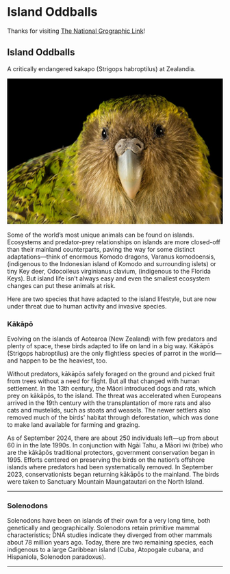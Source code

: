 # Island Oddballs

Thanks for visiting [The National Grographic Link](https://education.nationalgeographic.org/resource/photo-ark-island-oddballs/)!


## Island Oddballs

A critically endangered kakapo (Strigops habroptilus) at Zealandia.


![Island Oddballs](https://raw.githubusercontent.com/polocoffee/Blogs-Server/refs/heads/main/images/island-oddballs.jpg)



Some of the world’s most unique animals can be found on islands. Ecosystems and predator-prey relationships on islands are more closed-off than their mainland counterparts, paving the way for some distinct adaptations—think of enormous Komodo dragons, Varanus komodoensis, (indigenous to the Indonesian island of Komodo and surrounding islets) or tiny Key deer, Odocoileus virginianus clavium, (indigenous to the Florida Keys). But island life isn’t always easy and even the smallest ecosystem changes can put these animals at risk.

Here are two species that have adapted to the island lifestyle, but are now under threat due to human activity and invasive species.

### Kākāpō

Evolving on the islands of Aotearoa (New Zealand) with few predators and plenty of space, these birds adapted to life on land in a big way. Kākāpōs (Strigops habroptilus) are the only flightless species of parrot in the world—and happen to be the heaviest, too.

Without predators, kākāpōs safely foraged on the ground and picked fruit from trees without a need for flight. But all that changed with human settlement. In the 13th century, the Māori introduced dogs and rats, which prey on kākāpōs, to the island. The threat was accelerated when Europeans arrived in the 19th century with the transplantation of more rats and also cats and mustelids, such as stoats and weasels. The newer settlers also removed much of the birds' habitat through deforestation, which was done to make land available for farming and grazing.

As of September 2024, there are about 250 individuals left—up from about 60 in in the late 1990s. In conjunction with Ngāi Tahu, a Māori iwi (tribe) who are the kākāpōs traditional protectors, government conservation began in 1995. Efforts centered on preserving the birds on the nation’s offshore islands where predators had been systematically removed. In September 2023, conservationists began returning kākāpōs to the mainland. The birds were taken to Sanctuary Mountain Maungatautari on the North Island.

---

### Solenodons

Solenodons have been on islands of their own for a very long time, both genetically and geographically. Solenodons retain primitive mammal characteristics; DNA studies indicate they diverged from other mammals about 78 million years ago. Today, there are two remaining species, each indigenous to a large Caribbean island (Cuba, Atopogale cubana, and Hispaniola, Solenodon paradoxus).

---
